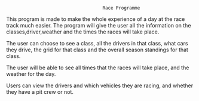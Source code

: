                                         Race Programme

This program is made to make the whole experience of a day at the race track much easier. 
The program will give the user all the information on the classes,driver,weather and the times the races will take place.

The user can choose to see a class, all the drivers in that class, what cars they drive, the grid for that class and the overall season standings for that class.

The user will be able to see all times that the races will take place, and the weather for the day.

Users can view the drivers and which vehicles they are racing, and whether they have a pit crew or not.
